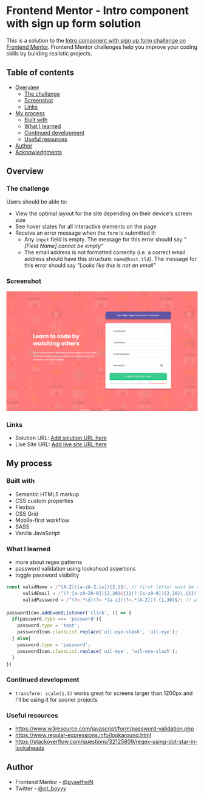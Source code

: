 # Frontend Mentor - Intro component with sign up form solution

This is a solution to the [Intro component with sign up form challenge on Frontend Mentor](https://www.frontendmentor.io/challenges/intro-component-with-signup-form-5cf91bd49edda32581d28fd1). Frontend Mentor challenges help you improve your coding skills by building realistic projects. 

## Table of contents

- [Overview](#overview)
  - [The challenge](#the-challenge)
  - [Screenshot](#screenshot)
  - [Links](#links)
- [My process](#my-process)
  - [Built with](#built-with)
  - [What I learned](#what-i-learned)
  - [Continued development](#continued-development)
  - [Useful resources](#useful-resources)
- [Author](#author)
- [Acknowledgments](#acknowledgments)

## Overview

### The challenge

Users should be able to:

- View the optimal layout for the site depending on their device's screen size
- See hover states for all interactive elements on the page
- Receive an error message when the `form` is submitted if:
  - Any `input` field is empty. The message for this error should say *"[Field Name] cannot be empty"*
  - The email address is not formatted correctly (i.e. a correct email address should have this structure: `name@host.tld`). The message for this error should say *"Looks like this is not an email"*

### Screenshot

![](/screenshots/desktop-preview.png)

### Links

- Solution URL: [Add solution URL here](https://your-solution-url.com)
- Live Site URL: [Add live site URL here](https://your-live-site-url.com)

## My process

### Built with

- Semantic HTML5 markup
- CSS custom properties
- Flexbox
- CSS Grid
- Mobile-first workflow
- SASS
- Vanilla JavaScript

### What I learned

- more about regex patterns
- password validation using lookahead assertions
- toggle password visibility

```js
const validName = /^[A-Z]([a-zA-Z.\s]){2,}$/, // first letter must be a capital letter
      validEmail = /^(?:[a-zA-Z0-9]){2,20}@{1}(?:[a-z0-9]){2,20}\.{1}(?:[a-z]{2,20})((\.(?:[a-z]){2,3})?)$/,
      validPassword = /^(?=.*\d)(?=.*[a-z])(?=.*[A-Z])?.{1,30}$/; // at least one digit, one lowercase, one uppercase(optional) 

passwordIcon.addEventListener('click', () => {
  if(password.type === 'password'){
    password.type = 'text';
    passwordIcon.classList.replace('uil-eye-slash', 'uil-eye');
  } else{
    password.type = 'password';
    passwordIcon.classList.replace('uil-eye', 'uil-eye-slash');
  }
})
```

### Continued development

- `transform: scale(1.3)` works great for screens larger than 1200px and I'll be using it for sooner projects

### Useful resources

- https://www.w3resource.com/javascript/form/password-validation.php 
- https://www.regular-expressions.info/lookaround.html
- https://stackoverflow.com/questions/32125809/regex-using-dot-star-in-lookaheads

## Author

- Frontend Mentor - [@pyaetheiN](https://www.frontendmentor.io/profile/pyaetheiN)
- Twitter - [@pt_boyyy](https://www.twitter.com/pt_boyyy)